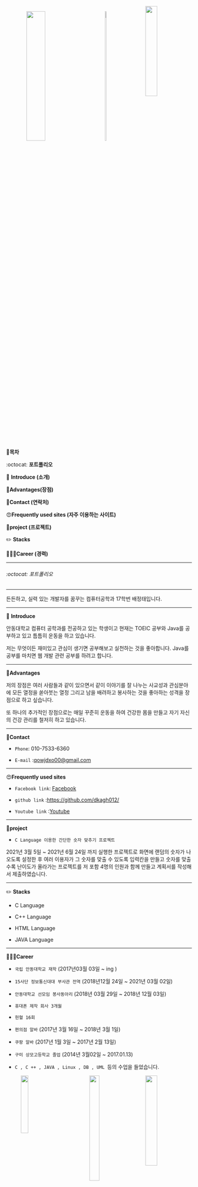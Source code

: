 

<img src = "https://user-images.githubusercontent.com/61902400/123640326-05278900-d85c-11eb-928c-5564ce041d3a.PNG" width="25%" height="25%" align="right">
<p align="center"><img src = "https://user-images.githubusercontent.com/61902400/123640326-05278900-d85c-11eb-928c-5564ce041d3a.PNG" width="5%" height="30%">
<img src = "https://user-images.githubusercontent.com/61902400/123883479-0e137a00-d984-11eb-9b3f-52fc391344ce.jpg" width="32%" height="30%" align="left">


📝**목차** 
 
 :octocat: **포트폴리오**

🧑 **Introduce (소개)**
 
 :muscle:**Advantages(장점)**
 
📱**Contact (연락처)**
  
😍**Frequently used sites (자주 이용하는 사이트)**
 
 :school_satchel:**project (프로젝트)**
 
 :pencil2: **Stacks**
 
👨🏻‍💻**Career (경력)**

* * *
 
 
###### :octocat: 포트폴리오
* * *


든든하고, 실력 있는 개발자를 꿈꾸는 컴퓨터공학과 17학번 배정태입니다.

* * *

🧑 **Introduce** 

안동대학교 컴퓨터 공학과를 전공하고 있는 학생이고 현재는 TOEIC 공부와 Java를 공부하고 있고 틈틈히 운동을 하고 있습니다.

저는 무엇이든 재미있고 관심이 생기면 공부해보고 실천하는 것을 좋아합니다.  Java를 공부를 마치면 웹 개발 관련 공부를 하려고 합니다.

* * *
 
 :muscle:**Advantages**
 
 저의 장점은 여러 사람들과 같이 있으면서 같이 이야기를 잘 나누는 사교성과 관심분야에 모든 열정을 쏟아붓는 열정 그리고 남을 배려하고 봉사하는 것을 좋아하는 성격을 장점으로 하고 싶습니다.

 또 하나의 추가적인 장점으로는 매일 꾸준히 운동을 하여 건강한 몸을 만들고 자기 자신의 건강 관리를 철저히 하고 있습니다.
 
 * * *
 

📱**Contact**

- ```Phone```: 010-7533-6360
 
- ```E-mail``` :qowjdxo00@gmail.com
 

* * *
 
😍**Frequently used sites**
 
 - ```Facebook link```: [Facebook][googlelink]
 
 [Googlelink]: https://www.facebook.com/profile.php?id=100004531120609&ref=bookmarks "Go google"
 
- ```github link``` :https://github.com/dkagh012/
 
- ```Youtube link``` :[Youtube][googlelink]
 
  [Youtube link]: https://www.youtube.com/channel/UCQNE2JmbasNYbjGAcuBiRRg "Go google"

 * * *

:school_satchel:**project**


 - ``` C Language 이용한 간단한 숫자 맞추기 프로젝트 ```
 
 2021년 3월 5일 ~ 2021년 6월 24일 까지 실행한 프로젝트로 화면에 랜덤의 숫자가 나오도록 설정한 후 여러 이용자가 그 숫자를 맞출 수 있도록 입력칸을 만들고 숫자를 맞출수록 난이도가 올라가는
 프로젝트를 저 포함 4명의 인원과 함께 만들고 계획서를 작성해서 제출하였습니다.
 

* * *
 
:pencil2: **Stacks**
 
- C Language
 
- C++ Language
 
- HTML Language
 
- JAVA Language
 
 
* * *

 👨🏻‍💻**Career**

 - ```국립 안동대학교 재학``` (2017년03월 03일  ~ ing )
 
 - ```15사단 정보통신대대 부사관 전역``` (2018년12월 24일 ~ 2021년 03월 02일)
 
 - ```안동대학교 선모임 봉사동아리``` (2018년 03월 29일 ~ 2018년 12월 03일)
 
 - ```휴대폰 제작 회사 3개월```
 
 - ```헌혈 16회```
 
 - ```편의점 알바``` (2017년 3월 16일 ~ 2018년 3월 1일)
 
 - ```쿠팡 알바```  (2017년 1월 3일 ~ 2017년 2월 13일)
 
 - ```구미 상모고등학교 졸업``` (2014년 3월02일 ~ 2017.01.13)

 - ```C , C ++ , JAVA , Linux , DB , UML ```등의 수업을 들었습니다.
 
<img src = "https://user-images.githubusercontent.com/61902400/123606555-f9c26680-d837-11eb-97dd-0fd64f3bcb62.jpg" width="25%" height="25%" align="right">
<p align="center"><img src = "https://user-images.githubusercontent.com/61902400/123609279-7e15e900-d83a-11eb-84e4-7439f33cb55e.jpg" width="23%" height="27%">
<img src = "https://user-images.githubusercontent.com/61902400/123606613-0777ec00-d838-11eb-8495-9675c90d0f42.jpg" width="20%" height="20%" align="left">

<p align="center"><img src = "https://user-images.githubusercontent.com/61902400/123611736-e1087f80-d83c-11eb-8409-02361d5075f3.PNG" width="100%" height="30%">
